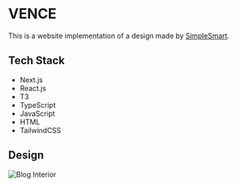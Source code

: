 # VENCE

This is a website implementation of a design made by [SimpleSmart](https://mysimplesmart.com/).

## Tech Stack
- Next.js
- React.js
- T3
- TypeScript
- JavaScript
- HTML
- TailwindCSS

## Design

![Blog Interior](https://user-images.githubusercontent.com/90613611/225260476-b5d4d607-cc79-486f-899d-86a8e216f85d.jpg)
